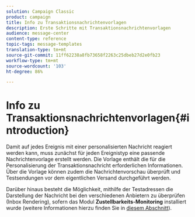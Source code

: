 ```yaml
---
solution: Campaign Classic
product: campaign
title: Info zu Transaktionsnachrichtenvorlagen
description: Erste Schritte mit Transaktionsnachrichtenvorlagen
audience: message-center
content-type: reference
topic-tags: message-templates
translation-type: tm+mt
source-git-commit: 11ff62238a8fb73658f2263c25dbeb27d2e0fb23
workflow-type: tm+mt
source-wordcount: '103'
ht-degree: 86%

---
```



# Info zu Transaktionsnachrichtenvorlagen{#introduction}

Damit auf jedes Ereignis mit einer personalisierten Nachricht reagiert werden kann, muss zunächst für jeden Ereignistyp eine passende Nachrichtenvorlage erstellt werden. Die Vorlage enthält die für die Personalisierung der Transaktionsnachricht erforderlichen Informationen. Über die Vorlage können zudem die Nachrichtenvorschau überprüft und Testsendungen vor dem eigentlichen Versand durchgeführt werden.

Darüber hinaus besteht die Möglichkeit, mithilfe der Testadressen die Darstellung der Nachricht bei den verschiedenen Anbietern zu überprüfen (Inbox Rendering), sofern das Modul **Zustellbarkeits-Monitoring** installiert wurde (weitere Informationen hierzu finden Sie in [diesem Abschnitt](../../delivery/using/about-deliverability.md)).
